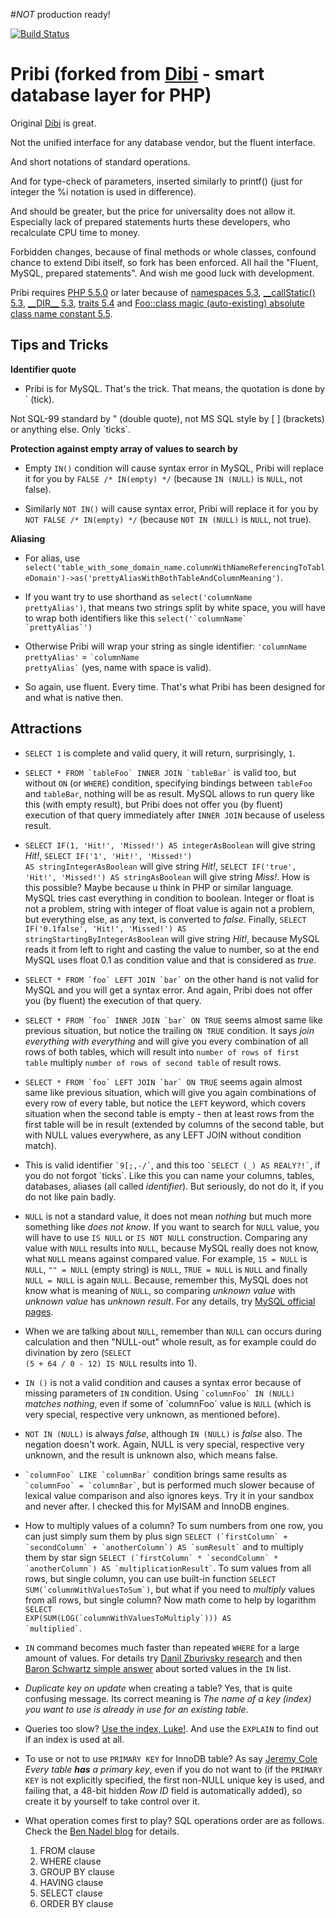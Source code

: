 #*NOT* production ready!

[![Build Status](https://travis-ci.org/jaroslavtyc/pribi.svg?branch=master)](https://travis-ci.org/jaroslavtyc/pribi)

Pribi (forked from [Dibi](http://dibiphp.com/cs/) - smart database layer for PHP)
=========================================================

Original [Dibi](http://dibiphp.com/cs/) is great.

Not the unified interface for any database vendor, but the fluent interface.

And short notations of standard operations.

And for type-check of parameters, inserted similarly to printf() (just for integer the %i notation is used in difference).

And should be greater, but the price for universality does not allow it.
Especially lack of prepared statements hurts these developers, who recalculate CPU time to money.

Forbidden changes, because of final methods or whole classes, confound chance to extend Dibi itself, so fork has been enforced.
All hail the "Fluent, MySQL, prepared statements". And wish me good luck with development.

Pribi requires [PHP 5.5.0](http://php.net/releases/5_5_0.php) or later because of [namespaces 5.3](http://php.net/manual/en/language.namespaces.php),
[\_\_callStatic() 5.3](http://www.php.net/manual/en/language.oop5.overloading.php#object.callstatic),
[\_\_DIR\_\_ 5.3](http://php.net/manual/en/language.constants.predefined.php),
[traits 5.4](http://php.net/traits)
and [Foo::class magic (auto-existing) absolute class name constant 5.5](http://php.net/oop5.basic#language.oop5.basic.class.class).

Tips and Tricks
---------------
**Identifier quote**
- Pribi is for MySQL. That's the trick. That means, the quotation is done by \` (tick).

Not SQL-99 standard by " (double quote), not MS SQL style by \[ \] (brackets) or anything else. Only \`ticks\`.

**Protection against empty array of values to search by**

- Empty `IN()` condition will cause syntax error in MySQL, Pribi will replace it for you by `FALSE /* IN(empty) */` (because `IN (NULL)` is `NULL`, not false).

- Similarly `NOT IN()` will cause syntax error, Pribi will replace it for you by `NOT FALSE /* IN(empty) */` (because `NOT IN (NULL)` is `NULL`, not true).

**Aliasing**

- For alias, use <code>select('table_with_some_domain_name.columnWithNameReferencingToTableDomain')->as('prettyAliasWithBothTableAndColumnMeaning')</code>.

 - If you want try to use shorthand as <code>select('columnName prettyAlias')</code>, that means two strings split by white space, you will have to wrap both identifiers like this <code>select('\`columnName\` \`prettyAlias\`')</code>

 - Otherwise Pribi will wrap your string as single identifier: <code>'columnName prettyAlias'</code> = <code>\`columnName prettyAlias\`</code> (yes, name with space is valid).

 - So again, use fluent. Every time. That's what Pribi has been designed for and what is native then.

Attractions
-----------
* <code>SELECT 1</code> is complete and valid query, it will return, surprisingly, `1`.

* <code>SELECT * FROM \`tableFoo\` INNER JOIN \`tableBar\`</code> is valid too, but without `ON` (or `WHERE`) condition, specifying bindings between `tableFoo` and `tableBar`, nothing will be as result. MySQL allows to run query like this (with empty result), but Pribi does not offer you (by fluent) execution of that query immediately after `INNER JOIN` because of useless result.

* <code>SELECT IF(1, 'Hit!', 'Missed!') AS integerAsBoolean</code> will give string *Hit!*, <code>SELECT IF('1', 'Hit!', 'Missed!') AS stringIntegerAsBoolean</code> will give string *Hit!*, <code>SELECT IF('true', 'Hit!', 'Missed!') AS stringAsBoolean</code> will give string *Miss!*. How is this possible? Maybe because u think in PHP or similar language. MySQL tries cast everything in condition to boolean. Integer or float is not a problem, string with integer of float value is again not a problem, but everything else, as any text, is converted to *false*. Finally, <code>SELECT IF('0.1false', 'Hit!', 'Missed!') AS stringStartingByIntegerAsBoolean</code> will give string *Hit!*, because MySQL reads it from left to right and casting the value to number, so at the end MySQL uses float 0.1 as condition value and that is considered as *true*.

* <code>SELECT * FROM \`foo\` LEFT JOIN \`bar\`</code> on the other hand is not valid for MySQL and you will get a syntax error. And again, Pribi does not offer you (by fluent) the execution of that query.

* <code>SELECT * FROM \`foo\` INNER JOIN \`bar\` ON TRUE</code> seems almost same like previous situation, but notice the trailing `ON TRUE` condition. It says *join everything with everything* and will give you every combination of all rows of both tables, which will result into `number of rows of first table` multiply `number of rows of second table` of result rows.

* <code>SELECT * FROM \`foo\` LEFT JOIN \`bar\` ON TRUE</code> seems again almost same like previous situation, which will give you again combinations of every row of every table, but notice the `LEFT` keyword, which covers situation when the second table is empty - then at least rows from the first table will be in result (extended by columns of the second table, but with NULL values everywhere, as any LEFT JOIN without condition match).

* This is valid identifier <code>\`9[;,-/\`</code>, and this too <code>\`SELECT (*_*) AS REALY?!\`</code>, if you do not forgot \`ticks\`. Like this you can name your columns, tables, databases, aliases (all called *identifier*). But seriously, do not do it, if you do not like pain badly.

* `NULL` is not a standard value, it does not mean *nothing* but much more something like *does not know*. If you want to search for `NULL` value, you will have to use `IS NULL` or `IS NOT NULL` construction. Comparing any value with `NULL` results into `NULL`, because MySQL really does not know, what `NULL` means against compared value. For example, `15 = NULL` is `NULL`, `"" = NULL` (empty string) is `NULL`, `TRUE = NULL` is `NULL` and finally `NULL = NULL` is again `NULL`. Because, remember this, MySQL does not know what is meaning of `NULL`, so comparing *unknown value* with *unknown value* has *unknown result*. For any details, try [MySQL official pages](http://dev.mysql.com/doc/refman/5.0/en/working-with-null.html).

* When we are talking about `NULL`, remember than `NULL` can occurs during calculation and then "NULL-out" whole result, as for example could do divination by zero (<code>SELECT (5 + 64 / 0 - 12) IS NULL</code> results into 1).

* <code>IN ()</code> is not a valid condition and causes a syntax error because of missing parameters of `IN` condition. Using <code>\`columnFoo\` IN (NULL)</code> *matches nothing*, even if some of \`columnFoo\` value is `NULL` (which is very special, respective very unknown, as mentioned before).

* <code>NOT IN (NULL)</code> is always *false*, although <code>IN (NULL)</code> is *false* also. The negation doesn't work. Again, NULL is very special, respective very unknown, and the result is unknown also, which means false.

* <code>\`columnFoo\` LIKE \`columnBar\`</code> condition brings same results as <code>\`columnFoo\` = \`columnBar\`</code>, but is performed much slower because of lexical value comparison and also ignores keys. Try it in your sandbox and never after. I checked this for MyISAM and InnoDB engines.

* How to multiply values of a column? To sum numbers from one row, you can just simply sum them by plus sign <code>SELECT (\`firstColumn\` + \`secondColumn\` + \`anotherColumn\`) AS \`sumResult\`</code> and to multiply them by star sign <code>SELECT (\`firstColumn\` * \`secondColumn\` * \`anotherColumn\`) AS \`multiplicationResult\`</code>. To sum values from all rows, but single column, you can use built-in function <code>SELECT SUM(\`columnWithValuesToSum\`)</code>, but what if you need to *multiply* values from all rows, but single column? Now math come to help by logarithm <code>SELECT EXP(SUM(LOG(\`columnWithValuesToMultiply\`))) AS \`multiplied\`</code>.

* `IN` command becomes much faster than repeated `WHERE` for a large amount of values. For details try [Danil Zburivsky research](http://www.pythian.com/blog/debugging-in-vs-or-performance-in-mysql/) and then [Baron Schwartz simple answer](http://lists.mysql.com/mysql/216945) about sorted values in the `IN` list.

* *Duplicate key on update* when creating a table? Yes, that is quite confusing message. Its correct meaning is *The name of a key (index) you want to use is already in use for an existing table*.

* Queries too slow? [Use the index, Luke!](http://use-the-index-luke.com/). And use the `EXPLAIN` to find out if an index is used at all.

* To use or not to use `PRIMARY KEY` for InnoDB table? As say [Jeremy Cole](http://blog.jcole.us/2013/01/07/the-physical-structure-of-innodb-index-pages/) *Every table __has__ a primary key*, even if you do not want to (if the `PRIMARY KEY` is not explicitly specified, the first non-NULL unique key is used, and failing that, a 48-bit hidden *Row ID* field is automatically added), so create it by yourself to take control over it.

* What operation comes first to play? SQL operations order are as follows. Check the [Ben Nadel blog](http://www.bennadel.com/blog/70-sql-query-order-of-operations.htm) for details.
	1. FROM clause
	2. WHERE clause
	3. GROUP BY clause
	4. HAVING clause
	5. SELECT clause
	6. ORDER BY clause
